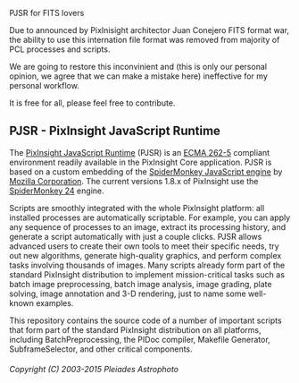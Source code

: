 PJSR for FITS lovers

Due to announced by PixInisight architector Juan Conejero FITS format war, the ability to use this internation file format was removed from majority of PCL processes and scripts.

We are going to restore this inconvinient and (this is only our personal opinion, we agree that we can make a mistake here) ineffective for my personal workflow.

It is free for all, please feel free to contribute.


PJSR - PixInsight JavaScript Runtime
------------------------------------

The [PixInsight JavaScript Runtime](http://pixinsight.com/developer/pjsr/) (PJSR) is an [ECMA 262-5](http://www.ecma-international.org/ecma-262/5.1/) compliant environment readily available in the PixInsight Core application. PJSR is based on a custom embedding of the [SpiderMonkey JavaScript engine](https://developer.mozilla.org/en-US/docs/Mozilla/Projects/SpiderMonkey) by [Mozilla Corporation](https://www.mozilla.org/en-US/). The current versions 1.8.x of PixInsight use the [SpiderMonkey 24](https://developer.mozilla.org/en-US/docs/Mozilla/Projects/SpiderMonkey/24) engine.

Scripts are smoothly integrated with the whole PixInsight platform: all installed processes are automatically scriptable. For example, you can apply any sequence of processes to an image, extract its processing history, and generate a script automatically with just a couple clicks. PJSR allows advanced users to create their own tools to meet their specific needs, try out new algorithms, generate high-quality graphics, and perform complex tasks involving thousands of images. Many scripts already form part of the standard PixInsight distribution to implement mission-critical tasks such as batch image preprocessing, batch image analysis, image grading, plate solving, image annotation and 3-D rendering, just to name some well-known examples.

This repository contains the source code of a number of important scripts that form part of the standard PixInsight distribution on all platforms, including BatchPreprocessing, the PIDoc compiler, Makefile Generator, SubframeSelector, and other critical components.

###### Copyright (C) 2003-2015 Pleiades Astrophoto

